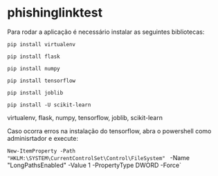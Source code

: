 # phishinglinktest

Para rodar a aplicação é necessário instalar as seguintes bibliotecas:

`pip install virtualenv`

`pip install flask`

`pip install numpy`

`pip install tensorflow`

`pip install joblib`

`pip install -U scikit-learn`

virtualenv, flask, numpy, tensorflow, joblib, scikit-learn

Caso ocorra erros na instalação do tensorflow, abra o powershell como adminisrtador e execute:

`New-ItemProperty -Path "HKLM:\SYSTEM\CurrentControlSet\Control\FileSystem" `
-Name "LongPathsEnabled" -Value 1 -PropertyType DWORD -Force`
